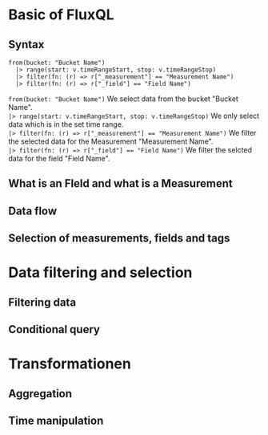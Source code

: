 # Basic of FluxQL
## Syntax
```
from(bucket: "Bucket Name")
  |> range(start: v.timeRangeStart, stop: v.timeRangeStop)
  |> filter(fn: (r) => r["_measurement"] == "Measurement Name")
  |> filter(fn: (r) => r["_field"] == "Field Name")
```
```from(bucket: "Bucket Name")``` We select data from the bucket "Bucket Name". <br>
```|> range(start: v.timeRangeStart, stop: v.timeRangeStop)``` We only select data which is in the set time range. <br>
```|> filter(fn: (r) => r["_measurement"] == "Measurement Name")``` We filter the selected data for the Measurement "Measurement Name". <br>
```|> filter(fn: (r) => r["_field"] == "Field Name")``` We filter the selcted data for the field "Field Name". <br>
## What is an FIeld and what is a Measurement
## Data flow
## Selection of measurements, fields and tags

# Data filtering and selection
## Filtering data
## Conditional query

# Transformationen
## Aggregation
## Time manipulation
